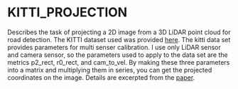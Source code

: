 # KITTI_PROJECTION

Describes the task of projecting a 2D image from a 3D LiDAR point cloud for road detection. The KITTI dataset used was provided [here](http://www.cvlibs.net/datasets/kitti/eval_road.php). The kitti data set provides parameters for multi senser calibration. I use only LiDAR sensor and camera sensor, so the parameters used to apply to the data set are the metrics p2_rect, r0_rect, and cam_to_vel. By making these three parameters into a matrix and multiplying them in series, you can get the projected coordinates on the image. Details are excerpted from the [paper](http://www.cvlibs.net/publications/Geiger2013IJRR.pdf).

